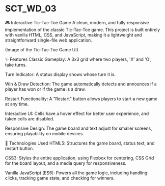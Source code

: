 # SCT_WD_03
🎮 Interactive Tic-Tac-Toe Game
A clean, modern, and fully responsive implementation of the classic Tic-Tac-Toe game. This project is built entirely with vanilla HTML, CSS, and JavaScript, making it a lightweight and straightforward single-file web application.

(Image of the Tic-Tac-Toe Game UI)

✨ Features
Classic Gameplay: A 3x3 grid where two players, 'X' and 'O', take turns.

Turn Indicator: A status display shows whose turn it is.

Win & Draw Detection: The game automatically detects and announces if a player has won or if the game is a draw.

Restart Functionality: A "Restart" button allows players to start a new game at any time.

Interactive UI: Cells have a hover effect for better user experience, and taken cells are disabled.

Responsive Design: The game board and text adjust for smaller screens, ensuring playability on mobile devices.

🚀 Technologies Used
HTML5: Structures the game board, status text, and restart button.

CSS3: Styles the entire application, using Flexbox for centering, CSS Grid for the board layout, and a media query for responsiveness.

Vanilla JavaScript (ES6): Powers all the game logic, including handling clicks, tracking game state, and checking for winners.
